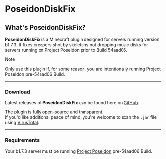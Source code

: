 # PoseidonDiskFix
## What's PoseidonDiskFix?
**PoseidonDiskFix** is a Minecraft plugin designed for servers running version b1.7.3. It fixes creepers shot by skeletons not dropping music disks for servers running on Project Poseidon prior to Build 54aad06.

> [!NOTE]
> Only use this plugin if, for some reason, you are intentionally running Project Poseidon pre-54aad06 Build.

---
### Download
Latest releases of **PoseidonDiskFix** can be found here on [GitHub](https://github.com/AleksandarHaralanov/project-poseidon-pre-b54aad06-creeper-disk-fix/releases).<br>

The plugin is fully open-source and transparent.<br>
If you'd like additional peace of mind, you're welcome to scan the `.jar` file using [VirusTotal](https://www.virustotal.com/gui/home/upload).

---
### Requirements
Your b1.7.3 server must be running [Project Poseidon](https://github.com/retromcorg/Project-Poseidon) pre-54aad06 Build.